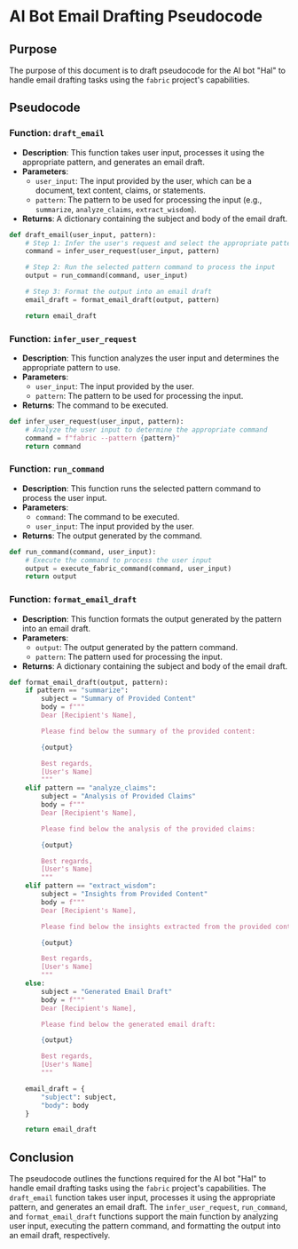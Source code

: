 # AI Bot Email Drafting Pseudocode

## Purpose
The purpose of this document is to draft pseudocode for the AI bot "Hal" to handle email drafting tasks using the `fabric` project's capabilities.

## Pseudocode

### Function: `draft_email`
- **Description**: This function takes user input, processes it using the appropriate pattern, and generates an email draft.
- **Parameters**:
  - `user_input`: The input provided by the user, which can be a document, text content, claims, or statements.
  - `pattern`: The pattern to be used for processing the input (e.g., `summarize`, `analyze_claims`, `extract_wisdom`).
- **Returns**: A dictionary containing the subject and body of the email draft.

```python
def draft_email(user_input, pattern):
    # Step 1: Infer the user's request and select the appropriate pattern
    command = infer_user_request(user_input, pattern)

    # Step 2: Run the selected pattern command to process the input
    output = run_command(command, user_input)

    # Step 3: Format the output into an email draft
    email_draft = format_email_draft(output, pattern)

    return email_draft
```

### Function: `infer_user_request`
- **Description**: This function analyzes the user input and determines the appropriate pattern to use.
- **Parameters**:
  - `user_input`: The input provided by the user.
  - `pattern`: The pattern to be used for processing the input.
- **Returns**: The command to be executed.

```python
def infer_user_request(user_input, pattern):
    # Analyze the user input to determine the appropriate command
    command = f"fabric --pattern {pattern}"
    return command
```

### Function: `run_command`
- **Description**: This function runs the selected pattern command to process the user input.
- **Parameters**:
  - `command`: The command to be executed.
  - `user_input`: The input provided by the user.
- **Returns**: The output generated by the command.

```python
def run_command(command, user_input):
    # Execute the command to process the user input
    output = execute_fabric_command(command, user_input)
    return output
```

### Function: `format_email_draft`
- **Description**: This function formats the output generated by the pattern into an email draft.
- **Parameters**:
  - `output`: The output generated by the pattern command.
  - `pattern`: The pattern used for processing the input.
- **Returns**: A dictionary containing the subject and body of the email draft.

```python
def format_email_draft(output, pattern):
    if pattern == "summarize":
        subject = "Summary of Provided Content"
        body = f"""
        Dear [Recipient's Name],

        Please find below the summary of the provided content:

        {output}

        Best regards,
        [User's Name]
        """
    elif pattern == "analyze_claims":
        subject = "Analysis of Provided Claims"
        body = f"""
        Dear [Recipient's Name],

        Please find below the analysis of the provided claims:

        {output}

        Best regards,
        [User's Name]
        """
    elif pattern == "extract_wisdom":
        subject = "Insights from Provided Content"
        body = f"""
        Dear [Recipient's Name],

        Please find below the insights extracted from the provided content:

        {output}

        Best regards,
        [User's Name]
        """
    else:
        subject = "Generated Email Draft"
        body = f"""
        Dear [Recipient's Name],

        Please find below the generated email draft:

        {output}

        Best regards,
        [User's Name]
        """

    email_draft = {
        "subject": subject,
        "body": body
    }

    return email_draft
```

## Conclusion
The pseudocode outlines the functions required for the AI bot "Hal" to handle email drafting tasks using the `fabric` project's capabilities. The `draft_email` function takes user input, processes it using the appropriate pattern, and generates an email draft. The `infer_user_request`, `run_command`, and `format_email_draft` functions support the main function by analyzing user input, executing the pattern command, and formatting the output into an email draft, respectively.
